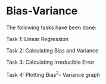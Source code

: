 # Bias-Variance

The following tasks have been done:

Task 1: Linear Regression

Task 2: Calculating Bias and Variance

Task 3: Calculating Irreducible Error

Task 4: Plotting Bias<sup>2</sup>- Variance graph



